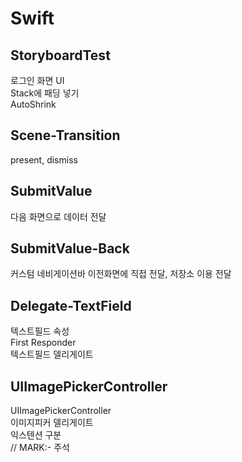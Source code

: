 # Swift

## StoryboardTest

로그인 화면 UI  
Stack에 패딩 넣기  
AutoShrink

## Scene-Transition

present, dismiss

## SubmitValue

다음 화면으로 데이터 전달

## SubmitValue-Back

커스텀 네비게이션바
이전화면에 직접 전달, 저장소 이용 전달

## Delegate-TextField

텍스트필드 속성  
First Responder  
텍스트필드 델리게이트

## UIImagePickerController

UIImagePickerController  
이미지피커 델리게이트  
익스텐션 구분  
// MARK:- 주석
